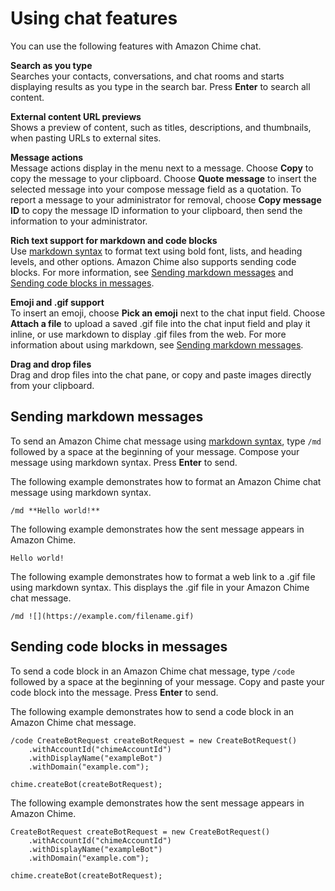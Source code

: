 # Using chat features<a name="chat-features"></a>

You can use the following features with Amazon Chime chat\.

**Search as you type**  
Searches your contacts, conversations, and chat rooms and starts displaying results as you type in the search bar\. Press **Enter** to search all content\.

**External content URL previews**  
Shows a preview of content, such as titles, descriptions, and thumbnails, when pasting URLs to external sites\.

**Message actions**  
Message actions display in the menu next to a message\. Choose **Copy** to copy the message to your clipboard\. Choose **Quote message** to insert the selected message into your compose message field as a quotation\. To report a message to your administrator for removal, choose **Copy message ID** to copy the message ID information to your clipboard, then send the information to your administrator\.

**Rich text support for markdown and code blocks**  
Use [markdown syntax](http://commonmark.org/help) to format text using bold font, lists, and heading levels, and other options\. Amazon Chime also supports sending code blocks\. For more information, see [Sending markdown messages](#send-chat-markdown) and [Sending code blocks in messages](#send-chat-code)\.

**Emoji and \.gif support**  
To insert an emoji, choose **Pick an emoji** next to the chat input field\. Choose **Attach a file** to upload a saved \.gif file into the chat input field and play it inline, or use markdown to display \.gif files from the web\. For more information about using markdown, see [Sending markdown messages](#send-chat-markdown)\.

**Drag and drop files**  
Drag and drop files into the chat pane, or copy and paste images directly from your clipboard\.

## Sending markdown messages<a name="send-chat-markdown"></a>

To send an Amazon Chime chat message using [markdown syntax](http://commonmark.org/help), type `/md` followed by a space at the beginning of your message\. Compose your message using markdown syntax\. Press **Enter** to send\.

The following example demonstrates how to format an Amazon Chime chat message using markdown syntax\.

```
/md **Hello world!**
```

The following example demonstrates how the sent message appears in Amazon Chime\.

```
Hello world!
```

The following example demonstrates how to format a web link to a \.gif file using markdown syntax\. This displays the \.gif file in your Amazon Chime chat message\.

```
/md ![](https://example.com/filename.gif)
```

## Sending code blocks in messages<a name="send-chat-code"></a>

To send a code block in an Amazon Chime chat message, type `/code` followed by a space at the beginning of your message\. Copy and paste your code block into the message\. Press **Enter** to send\.

The following example demonstrates how to send a code block in an Amazon Chime chat message\.

```
/code CreateBotRequest createBotRequest = new CreateBotRequest()
    .withAccountId("chimeAccountId")
    .withDisplayName("exampleBot")
    .withDomain("example.com");

chime.createBot(createBotRequest);
```

The following example demonstrates how the sent message appears in Amazon Chime\.

```
CreateBotRequest createBotRequest = new CreateBotRequest()
    .withAccountId("chimeAccountId")
    .withDisplayName("exampleBot")
    .withDomain("example.com");

chime.createBot(createBotRequest);
```